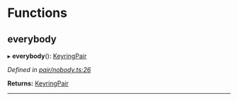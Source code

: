 

# Functions

<a id="everybody"></a>

##  everybody

▸ **everybody**(): [KeyringPair](../interfaces/_types_.keyringpair.md)

*Defined in [pair/nobody.ts:26](https://github.com/polkadot-js/common/blob/7b0a39a/packages/keyring/src/pair/nobody.ts#L26)*

**Returns:** [KeyringPair](../interfaces/_types_.keyringpair.md)

___

